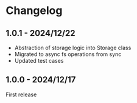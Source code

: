 # Changelog

## 1.0.1 - 2024/12/22
- Abstraction of storage logic into Storage class
- Migrated to async fs operations from sync
- Updated test cases

## 1.0.0 - 2024/12/17
First release
